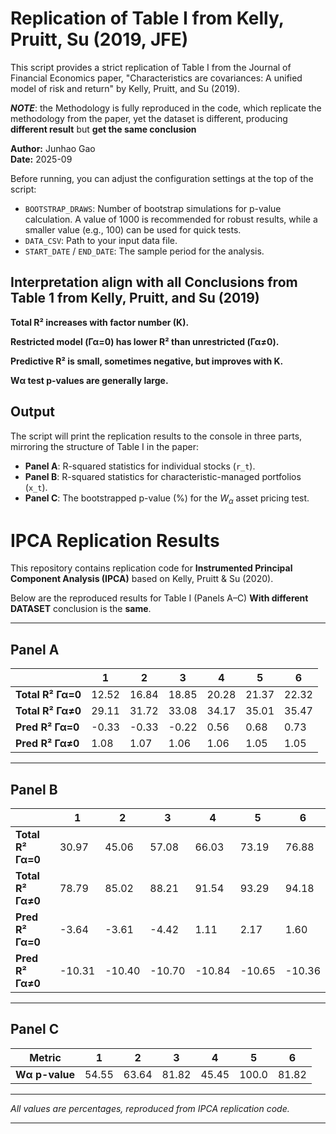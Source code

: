 # Replication of Table I from Kelly, Pruitt, Su (2019, JFE)

This script provides a strict replication of Table I from the Journal of Financial Economics paper, "Characteristics are covariances: A unified model of risk and return" by Kelly, Pruitt, and Su (2019).

***NOTE***: the Methodology is fully reproduced in the code, which replicate the methodology from the paper, yet the dataset is different, producing **different result** but **get the same conclusion**

**Author:** Junhao Gao  
**Date:** 2025-09

Before running, you can adjust the configuration settings at the top of the script:
* `BOOTSTRAP_DRAWS`: Number of bootstrap simulations for p-value calculation. A value of 1000 is recommended for robust results, while a smaller value (e.g., 100) can be used for quick tests.
* `DATA_CSV`: Path to your input data file.
* `START_DATE` / `END_DATE`: The sample period for the analysis.

## Interpretation align with all Conclusions from Table 1 from Kelly, Pruitt, and Su (2019)
**Total R² increases with factor number (K).**

**Restricted model (Γα=0) has lower R² than unrestricted (Γα≠0).**

**Predictive R² is small, sometimes negative, but improves with K.**

**Wα test p-values are generally large.**

## Output
The script will print the replication results to the console in three parts, mirroring the structure of Table I in the paper:
* **Panel A**: R-squared statistics for individual stocks (`r_t`).
* **Panel B**: R-squared statistics for characteristic-managed portfolios (`x_t`).
* **Panel C**: The bootstrapped p-value (%) for the $W_{\alpha}$ asset pricing test.
# IPCA Replication Results

This repository contains replication code for **Instrumented Principal Component Analysis (IPCA)** based on Kelly, Pruitt & Su (2020).

Below are the reproduced results for Table I (Panels A–C) **With different DATASET** conclusion is the **same**.  

---

## Panel A

|            |     1     |     2     |     3     |     4     |     5     |     6     |
|------------|-----------|-----------|-----------|-----------|-----------|-----------|
| **Total R² Γα=0** | 12.52 | 16.84 | 18.85 | 20.28 | 21.37 | 22.32 |
| **Total R² Γα≠0** | 29.11 | 31.72 | 33.08 | 34.17 | 35.01 | 35.47 |
| **Pred R² Γα=0**  | -0.33 | -0.33 | -0.22 |  0.56 |  0.68 |  0.73 |
| **Pred R² Γα≠0**  |  1.08 |  1.07 |  1.06 |  1.06 |  1.05 |  1.05 |

---

## Panel B

|            |     1     |     2     |     3     |     4     |     5     |     6     |
|------------|-----------|-----------|-----------|-----------|-----------|-----------|
| **Total R² Γα=0** | 30.97 | 45.06 | 57.08 | 66.03 | 73.19 | 76.88 |
| **Total R² Γα≠0** | 78.79 | 85.02 | 88.21 | 91.54 | 93.29 | 94.18 |
| **Pred R² Γα=0**  | -3.64 | -3.61 | -4.42 |  1.11 |  2.17 |  1.60 |
| **Pred R² Γα≠0**  | -10.31 | -10.40 | -10.70 | -10.84 | -10.65 | -10.36 |

---

## Panel C

| Metric       |     1     |     2     |     3     |     4     |     5     |     6     |
|--------------|-----------|-----------|-----------|-----------|-----------|-----------|
| **Wα p-value** | 54.55 | 63.64 | 81.82 | 45.45 | 100.0 | 81.82 |

---

*All values are percentages, reproduced from IPCA replication code.*


------------------------------------------------------------------------------------

